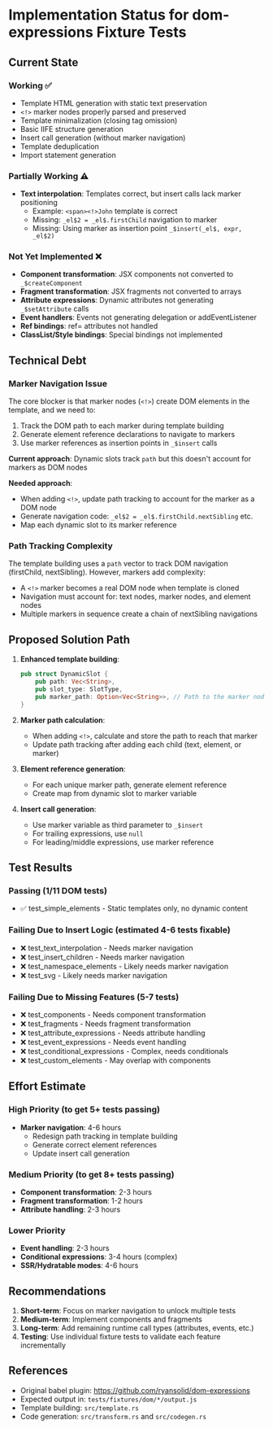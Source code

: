 # Implementation Status for dom-expressions Fixture Tests

## Current State

### Working ✅
- Template HTML generation with static text preservation
- `<!>` marker nodes properly parsed and preserved
- Template minimalization (closing tag omission)
- Basic IIFE structure generation
- Insert call generation (without marker navigation)
- Template deduplication
- Import statement generation

### Partially Working ⚠️
- **Text interpolation**: Templates correct, but insert calls lack marker positioning
  - Example: `<span><!>John` template is correct
  - Missing: `_el$2 = _el$.firstChild` navigation to marker
  - Missing: Using marker as insertion point `_$insert(_el$, expr, _el$2)`

### Not Yet Implemented ❌
- **Component transformation**: JSX components not converted to `_$createComponent`
- **Fragment transformation**: JSX fragments not converted to arrays
- **Attribute expressions**: Dynamic attributes not generating `_$setAttribute` calls
- **Event handlers**: Events not generating delegation or addEventListener
- **Ref bindings**: ref= attributes not handled
- **ClassList/Style bindings**: Special bindings not implemented

## Technical Debt

### Marker Navigation Issue
The core blocker is that marker nodes (`<!>`) create DOM elements in the template, and we need to:
1. Track the DOM path to each marker during template building
2. Generate element reference declarations to navigate to markers
3. Use marker references as insertion points in `_$insert` calls

**Current approach**: Dynamic slots track `path` but this doesn't account for markers as DOM nodes

**Needed approach**: 
- When adding `<!>`, update path tracking to account for the marker as a DOM node
- Generate navigation code: `_el$2 = _el$.firstChild.nextSibling` etc.
- Map each dynamic slot to its marker reference

### Path Tracking Complexity
The template building uses a `path` vector to track DOM navigation (firstChild, nextSibling).
However, markers add complexity:
- A `<!>` marker becomes a real DOM node when template is cloned
- Navigation must account for: text nodes, marker nodes, and element nodes
- Multiple markers in sequence create a chain of nextSibling navigations

## Proposed Solution Path

1. **Enhanced template building**:
   ```rust
   pub struct DynamicSlot {
       pub path: Vec<String>,
       pub slot_type: SlotType,
       pub marker_path: Option<Vec<String>>, // Path to the marker node itself
   }
   ```

2. **Marker path calculation**:
   - When adding `<!>`, calculate and store the path to reach that marker
   - Update path tracking after adding each child (text, element, or marker)

3. **Element reference generation**:
   - For each unique marker path, generate element reference
   - Create map from dynamic slot to marker variable

4. **Insert call generation**:
   - Use marker variable as third parameter to `_$insert`
   - For trailing expressions, use `null`
   - For leading/middle expressions, use marker reference

## Test Results

### Passing (1/11 DOM tests)
- ✅ test_simple_elements - Static templates only, no dynamic content

### Failing Due to Insert Logic (estimated 4-6 tests fixable)
- ❌ test_text_interpolation - Needs marker navigation
- ❌ test_insert_children - Needs marker navigation
- ❌ test_namespace_elements - Likely needs marker navigation
- ❌ test_svg - Likely needs marker navigation

### Failing Due to Missing Features (5-7 tests)
- ❌ test_components - Needs component transformation
- ❌ test_fragments - Needs fragment transformation
- ❌ test_attribute_expressions - Needs attribute handling
- ❌ test_event_expressions - Needs event handling
- ❌ test_conditional_expressions - Complex, needs conditionals
- ❌ test_custom_elements - May overlap with components

## Effort Estimate

### High Priority (to get 5+ tests passing)
- **Marker navigation**: 4-6 hours
  - Redesign path tracking in template building
  - Generate correct element references
  - Update insert call generation

### Medium Priority (to get 8+ tests passing)
- **Component transformation**: 2-3 hours
- **Fragment transformation**: 1-2 hours
- **Attribute handling**: 2-3 hours

### Lower Priority
- **Event handling**: 2-3 hours
- **Conditional expressions**: 3-4 hours (complex)
- **SSR/Hydratable modes**: 4-6 hours

## Recommendations

1. **Short-term**: Focus on marker navigation to unlock multiple tests
2. **Medium-term**: Implement components and fragments
3. **Long-term**: Add remaining runtime call types (attributes, events, etc.)
4. **Testing**: Use individual fixture tests to validate each feature incrementally

## References

- Original babel plugin: https://github.com/ryansolid/dom-expressions
- Expected output in: `tests/fixtures/dom/*/output.js`
- Template building: `src/template.rs`
- Code generation: `src/transform.rs` and `src/codegen.rs`
